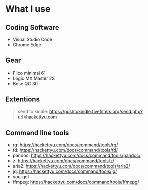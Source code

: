 # What I use

## Coding Software

- Visual Studio Code
- Chrome Edge

## Gear

- Flico minimal 61
- Logic MX Master 2S
- Bose QC 30

## Extentions

> send to kindle: https://pushtokindle.fivefilters.org/send.php?url=hackettyu.com

## Command line tools 

- rg: https://hackettyu.com/docs/command/tools/rg/
- fd: https://hackettyu.com/docs/command/tools/fd/
- pandoc: https://hackettyu.com/docs/command/tools/pandoc/
- z: https://hackettyu.com/docs/command/tools/z/
- aria2: https://hackettyu.com/docs/command/tools/aria2/
- jq: https://hackettyu.com/docs/command/tools/jq/
- you-get
- ffmpeg: https://hackettyu.com/docs/command/tools/ffmepg/